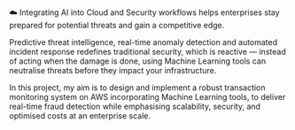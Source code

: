 ☁️ Integrating AI into Cloud and Security workflows helps enterprises stay prepared for potential threats and gain a competitive edge.

Predictive threat intelligence, real-time anomaly detection and automated incident response redefines traditional security, which is reactive — instead of acting when the damage is done, using Machine Learning tools can neutralise threats before they impact your infrastructure.

In this project, my aim is to design and implement a robust transaction monitoring system on AWS incorporating Machine Learning tools, to deliver real-time fraud detection while emphasising scalability, security, and optimised costs at an enterprise scale.
